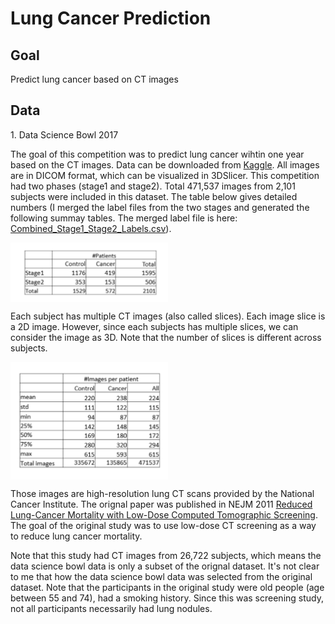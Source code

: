 # Lung Cancer Prediction

## Goal
Predict lung cancer based on CT images

## Data
1\. Data Science Bowl 2017

The goal of this competition was to predict lung cancer wihtin one year based on the CT images. Data can be downloaded from [Kaggle](https://www.kaggle.com/c/data-science-bowl-2017). All images are in DICOM format, which can be visualized in 3DSlicer. This competition had two phases (stage1 and stage2). Total 471,537 images from 2,101 subjects were included in this dataset. The table below gives detailed numbers (I merged the label files from the two stages and generated the following summay tables. The merged label file is here: [Combined_Stage1_Stage2_Labels.csv](https://github.com/chvlyl/Lung_Cancer_Prediction/blob/master/0_Data/1_DSB2017/labels/Combined_Stage1_Stage2_Labels.csv)). 

<img align="center" height="50%" width="50%" margin="auto" alt="DSB data" src="https://github.com/chvlyl/Lung_Cancer_Prediction/blob/master/img/DSB_data_details.png">

Each subject has multiple CT images (also called slices). Each image slice is a 2D image. However, since each subjects has multiple slices, we can consider the image as 3D. Note that the number of slices is different across subjects. 

<img align="center" height="50%" width="50%" margin="auto" alt="DSB data" src="https://github.com/chvlyl/Lung_Cancer_Prediction/blob/master/img/DSB_data_details2.png">


Those images are high-resolution lung CT scans provided by the National Cancer Institute. The orignal paper was published in NEJM 2011 [Reduced Lung-Cancer Mortality with Low-Dose Computed Tomographic Screening](http://www.nejm.org/doi/full/10.1056/NEJMoa1102873). The goal of the original study was to use low-dose CT screening as a way to reduce lung cancer mortality. 

Note that this study had CT images from 26,722 subjects, which means the data science bowl data is only a subset of the orignal dataset. It's not clear to me that how the data science bowl data was selected from the original dataset. Note that the participants in the original study were old people (age between 55 and 74), had a smoking history. Since this was screening study, not all participants necessarily had lung nodules. 
